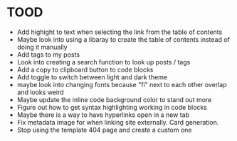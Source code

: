 # TOOD

- Add highight to text when selecting the link from the table of contents
- Maybe look into using a libaray to create the table of contents instead of doing it manually
- Add tags to my posts
- Look into creating a search function to look up posts / tags
- Add a copy to clipboard button to code blocks
- Add toggle to switch between light and dark theme
- maybe look into changing fonts because "fi" next to each other overlap and looks weird
- Maybe update the inline code background color to stand out more 
- Figure out how to get syntax highlighting working in code blocks
- Maybe there is a way to have hyperlinks open in a new tab
- Fix metadata image for when linking site externally. Card generation.
- Stop using the template 404 page and create a custom one
